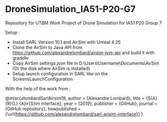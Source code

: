 # DroneSimulation_IA51-P20-G7
Repository for UTBM Work Project of Drone Simulation for IA51 P20 Group 7

Setup : 
- Install SARL Version 10.1 and AirSim with Unreal 4.25
- Clone the AirSim to Java API from https://github.com/alexandrelombard/airsim-jvm-api and build it with graddle
- Copy AirSim settings.json file in D:\Users\Username\Documents\AirSim (Or the disk where AirSim is installed)
- Setup launch configuration in SARL like on the ScreensLaunchConfiguration

With the help of the work from :

@misc{alombardSarlAirsim19,
    author = {Alexandre Lombard},
    title = {S{A}{R}{L} {A}ir{S}im interface},
    year = {2019},
    publisher = {GitHub},
    journal = {GitHub repository},
    howpublished = {\url{https://github.com/alexandrelombard/sarl-arisim-interface}}
}
